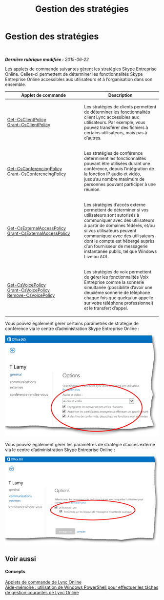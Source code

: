 ﻿---
title: Gestion des stratégies
TOCTitle: Gestion des stratégies
ms:assetid: 91372888-a96e-44db-a0dc-d08facbfce87
ms:mtpsurl: https://technet.microsoft.com/fr-fr/library/Dn362826(v=OCS.15)
ms:contentKeyID: 56269626
ms.date: 06/01/2017
mtps_version: v=OCS.15
ms.translationtype: HT
---

# Gestion des stratégies

 

_**Dernière rubrique modifiée :** 2015-06-22_

Les applets de commande suivantes gèrent les stratégies Skype Entreprise Online. Celles-ci permettent de déterminer les fonctionnalités Skype Entreprise Online accessibles aux utilisateurs et à l’organisation dans son ensemble.


<table>
<colgroup>
<col style="width: 50%" />
<col style="width: 50%" />
</colgroup>
<thead>
<tr class="header">
<th>Applet de commande</th>
<th>Description</th>
</tr>
</thead>
<tbody>
<tr class="odd">
<td><p><a href="get-csclientpolicy.md">Get-CsClientPolicy</a><br />
<a href="grant-csclientpolicy.md">Grant-CsClientPolicy</a></p></td>
<td><p>Les stratégies de clients permettent de déterminer les fonctionnalités client Lync accessibles aux utilisateurs. Par exemple, vous pouvez transférer des fichiers à certains utilisateurs, mais pas à d’autres.</p></td>
</tr>
<tr class="even">
<td><p><a href="get-csconferencingpolicy.md">Get-CsConferencingPolicy</a><br />
<a href="grant-csconferencingpolicy.md">Grant-CsConferencingPolicy</a></p></td>
<td><p>Les stratégies de conférence déterminent les fonctionnalités pouvant être utilisées durant une conférence, depuis l’intégration de la fonction IP audio et vidéo, jusqu’au nombre maximum de personnes pouvant participer à une réunion.</p></td>
</tr>
<tr class="odd">
<td><p><a href="get-csexternalaccesspolicy.md">Get-CsExternalAccessPolicy</a><br />
<a href="grant-csexternalaccesspolicy.md">Grant-CsExternalAccessPolicy</a></p></td>
<td><p>Les stratégies d’accès externe permettent de déterminer si vos utilisateurs sont autorisés à communiquer avec des utilisateurs à partir de domaines fédérés, et/ou si vos utilisateurs peuvent communiquer avec des utilisateurs dont le compte est hébergé auprès d’un fournisseur de messagerie instantanée public, tel que Windows Live ou AOL.</p></td>
</tr>
<tr class="even">
<td><p><a href="get-csvoicepolicy.md">Get-CsVoicePolicy</a><br />
<a href="grant-csvoicepolicy.md">Grant-CsVoicePolicy</a><br />
<a href="remove-csvoicepolicy.md">Remove-CsVoicePolicy</a></p></td>
<td><p>Les stratégies de voix permettent de gérer les fonctionnalités Voix Entreprise comme la sonnerie simultanée (possibilité d’avoir une deuxième sonnerie de téléphone chaque fois que quelqu’un appelle sur votre téléphone professionnel) et le transfert d’appel.</p></td>
</tr>
</tbody>
</table>


Vous pouvez également gérer certains paramètres de stratégie de conférence via le centre d’administration Skype Entreprise Online :

![Propriétés des options générales du centre d’administration Lync](images/Dn362833.acf90793-7ee4-4faf-b791-f149dd5df2a5(OCS.15).png "Propriétés des options générales du centre d’administration Lync")

Vous pouvez également gérer les paramètres de stratégie d’accès externe via le centre d’administration Skype Entreprise Online :

![Options de communication externe du centre d’administration](images/Dn362826.e5cfb159-b096-463e-b1ef-2b42eb29168a(OCS.15).png "Options de communication externe du centre d’administration")

## Voir aussi

#### Concepts

[Applets de commande de Lync Online](the-skype-for-business-online-cmdlets.md)  
[Aide-mémoire : utilisation de Windows PowerShell pour effectuer les tâches de gestion courantes de Lync Online](quick-reference-using-windows-powershell-to-do-common-skype-for-business-online-management-tasks.md)

